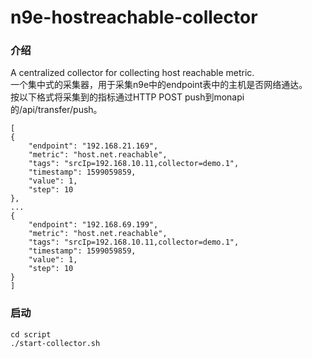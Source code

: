 # n9e-hostreachable-collector
### 介绍
A centralized collector for collecting host reachable metric.<br/>
一个集中式的采集器，用于采集n9e中的endpoint表中的主机是否网络通达。<br/>
按以下格式将采集到的指标通过HTTP POST push到monapi的/api/transfer/push。
```
[
{
	"endpoint": "192.168.21.169",
	"metric": "host.net.reachable",
	"tags": "srcIp=192.168.10.11,collector=demo.1",
	"timestamp": 1599059859,
	"value": 1,
	"step": 10
},
...
{
	"endpoint": "192.168.69.199",
	"metric": "host.net.reachable",
	"tags": "srcIp=192.168.10.11,collector=demo.1",
	"timestamp": 1599059859,
	"value": 1,
	"step": 10
}
]
```
### 启动
```
cd script
./start-collector.sh
```
